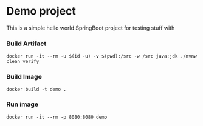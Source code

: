 # Demo project

This is a simple hello world SpringBoot project for testing stuff with

### Build Artifact

    docker run -it --rm -u $(id -u) -v $(pwd):/src -w /src java:jdk ./mvnw clean verify


### Build Image

    docker build -t demo .


### Run image

    docker run -it --rm -p 8080:8080 demo

